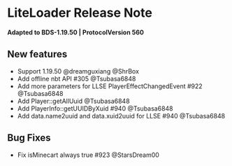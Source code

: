 <!-- Version: 2.9.0 -->

# LiteLoader Release Note

**Adapted to BDS-1.19.50 | ProtocolVersion 560**

## New features
- Support 1.19.50 @dreamguxiang @ShrBox
- Add offline nbt API #305 @Tsubasa6848
- Add more parameters for LLSE PlayerEffectChangedEvent #922 @Tsubasa6848
- Add Player::getAllUuid @Tsubasa6848
- Add PlayerInfo::getUUIDByXuid #940 @Tsubasa6848
- Add data.name2uuid and data.xuid2uuid for LLSE #940 @Tsubasa6848

## Bug Fixes
- Fix isMinecart always true #923 @StarsDream00
